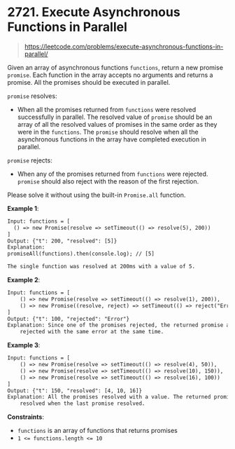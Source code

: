# 2721. Execute Asynchronous Functions in Parallel

> <https://leetcode.com/problems/execute-asynchronous-functions-in-parallel/>

Given an array of asynchronous functions `functions`, return a new promise
`promise`. Each function in the array accepts no arguments and returns a
promise. All the promises should be executed in parallel.

`promise` resolves:

- When all the promises returned from `functions` were resolved successfully in
  parallel. The resolved value of `promise` should be an array of all the
  resolved values of promises in the same order as they were in the `functions`.
  The `promise` should resolve when all the asynchronous functions in the array
  have completed execution in parallel.

`promise` rejects:

- When any of the promises returned from `functions` were rejected. `promise`
  should also reject with the reason of the first rejection.

Please solve it without using the built-in `Promise.all` function.

**Example 1**:

```txt
Input: functions = [
  () => new Promise(resolve => setTimeout(() => resolve(5), 200))
]
Output: {"t": 200, "resolved": [5]}
Explanation: 
promiseAll(functions).then(console.log); // [5]

The single function was resolved at 200ms with a value of 5.
```

**Example 2**:

```txt
Input: functions = [
    () => new Promise(resolve => setTimeout(() => resolve(1), 200)), 
    () => new Promise((resolve, reject) => setTimeout(() => reject("Error"), 100))
]
Output: {"t": 100, "rejected": "Error"}
Explanation: Since one of the promises rejected, the returned promise also
    rejected with the same error at the same time.
```

**Example 3**:

```txt
Input: functions = [
    () => new Promise(resolve => setTimeout(() => resolve(4), 50)), 
    () => new Promise(resolve => setTimeout(() => resolve(10), 150)), 
    () => new Promise(resolve => setTimeout(() => resolve(16), 100))
]
Output: {"t": 150, "resolved": [4, 10, 16]}
Explanation: All the promises resolved with a value. The returned promise
    resolved when the last promise resolved.
```

**Constraints**:

- `functions` is an array of functions that returns promises
- `1 <= functions.length <= 10`
